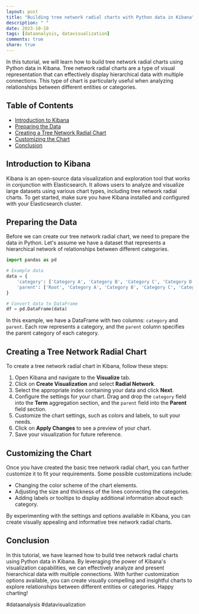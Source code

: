 ```yaml
---
layout: post
title: "Building tree network radial charts with Python data in Kibana"
description: " "
date: 2023-10-10
tags: [dataanalysis, datavisualization]
comments: true
share: true
---
```


In this tutorial, we will learn how to build tree network radial charts using Python data in Kibana. Tree network radial charts are a type of visual representation that can effectively display hierarchical data with multiple connections. This type of chart is particularly useful when analyzing relationships between different entities or categories.

## Table of Contents
- [Introduction to Kibana](#introduction-to-kibana)
- [Preparing the Data](#preparing-the-data)
- [Creating a Tree Network Radial Chart](#creating-a-tree-network-radial-chart)
- [Customizing the Chart](#customizing-the-chart)
- [Conclusion](#conclusion)

## Introduction to Kibana

Kibana is an open-source data visualization and exploration tool that works in conjunction with Elasticsearch. It allows users to analyze and visualize large datasets using various chart types, including tree network radial charts. To get started, make sure you have Kibana installed and configured with your Elasticsearch cluster.

## Preparing the Data

Before we can create our tree network radial chart, we need to prepare the data in Python. Let's assume we have a dataset that represents a hierarchical network of relationships between different categories.

```python
import pandas as pd

# Example data
data = {
    'category': ['Category A', 'Category B', 'Category C', 'Category D', 'Category E'],
    'parent': ['Root', 'Category A', 'Category B', 'Category C', 'Category B']
}

# Convert data to DataFrame
df = pd.DataFrame(data)
```

In this example, we have a DataFrame with two columns: `category` and `parent`. Each row represents a category, and the `parent` column specifies the parent category of each category.

## Creating a Tree Network Radial Chart

To create a tree network radial chart in Kibana, follow these steps:

1. Open Kibana and navigate to the **Visualize** tab.
2. Click on **Create Visualization** and select **Radial Network**.
3. Select the appropriate index containing your data and click **Next**.
4. Configure the settings for your chart. Drag and drop the `category` field into the **Term** aggregation section, and the `parent` field into the **Parent** field section.
5. Customize the chart settings, such as colors and labels, to suit your needs.
6. Click on **Apply Changes** to see a preview of your chart.
7. Save your visualization for future reference.

## Customizing the Chart

Once you have created the basic tree network radial chart, you can further customize it to fit your requirements. Some possible customizations include:

- Changing the color scheme of the chart elements.
- Adjusting the size and thickness of the lines connecting the categories.
- Adding labels or tooltips to display additional information about each category.

By experimenting with the settings and options available in Kibana, you can create visually appealing and informative tree network radial charts.

## Conclusion

In this tutorial, we have learned how to build tree network radial charts using Python data in Kibana. By leveraging the power of Kibana's visualization capabilities, we can effectively analyze and present hierarchical data with multiple connections. With further customization options available, you can create visually compelling and insightful charts to explore relationships between different entities or categories. Happy charting!

\#dataanalysis #datavisualization